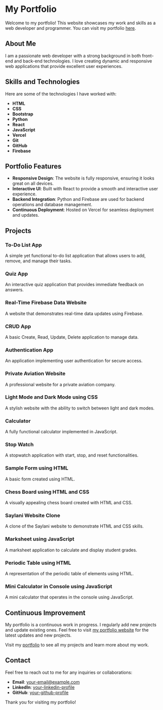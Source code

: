 # My Portfolio

Welcome to my portfolio! This website showcases my work and skills as a web developer and programmer. You can visit my portfolio [here](https://my-portfolio-phi-six-59.vercel.app/).

## About Me

I am a passionate web developer with a strong background in both front-end and back-end technologies. I love creating dynamic and responsive web applications that provide excellent user experiences.

## Skills and Technologies

Here are some of the technologies I have worked with:

- **HTML**
- **CSS**
- **Bootstrap**
- **Python**
- **React**
- **JavaScript**
- **Vercel**
- **Git**
- **GitHub**
- **Firebase**

## Portfolio Features

- **Responsive Design**: The website is fully responsive, ensuring it looks great on all devices.
- **Interactive UI**: Built with React to provide a smooth and interactive user experience.
- **Backend Integration**: Python and Firebase are used for backend operations and database management.
- **Continuous Deployment**: Hosted on Vercel for seamless deployment and updates.

## Projects

### To-Do List App
A simple yet functional to-do list application that allows users to add, remove, and manage their tasks.

### Quiz App
An interactive quiz application that provides immediate feedback on answers.

### Real-Time Firebase Data Website
A website that demonstrates real-time data updates using Firebase.

### CRUD App
A basic Create, Read, Update, Delete application to manage data.

### Authentication App
An application implementing user authentication for secure access.

### Private Aviation Website
A professional website for a private aviation company.

### Light Mode and Dark Mode using CSS
A stylish website with the ability to switch between light and dark modes.

### Calculator
A fully functional calculator implemented in JavaScript.

### Stop Watch
A stopwatch application with start, stop, and reset functionalities.

### Sample Form using HTML
A basic form created using HTML.

### Chess Board using HTML and CSS
A visually appealing chess board created with HTML and CSS.

### Saylani Website Clone
A clone of the Saylani website to demonstrate HTML and CSS skills.

### Marksheet using JavaScript
A marksheet application to calculate and display student grades.

### Periodic Table using HTML
A representation of the periodic table of elements using HTML.

### Mini Calculator in Console using JavaScript
A mini calculator that operates in the console using JavaScript.

## Continuous Improvement

My portfolio is a continuous work in progress. I regularly add new projects and update existing ones. Feel free to visit [my portfolio website](https://my-portfolio-phi-six-59.vercel.app/) for the latest updates and new projects.


Visit my [portfolio](https://my-portfolio-phi-six-59.vercel.app/) to see all my projects and learn more about my work.

## Contact

Feel free to reach out to me for any inquiries or collaborations:

- **Email**: [your-email@example.com](mailto:syedarhamreal@gmail.com
)
- **LinkedIn**: [your-linkedin-profile](https://www.linkedin.com/in/syedmuhammadarham/)
- **GitHub**: [your-github-profile](https://github.com/SMArham)

Thank you for visiting my portfolio!
